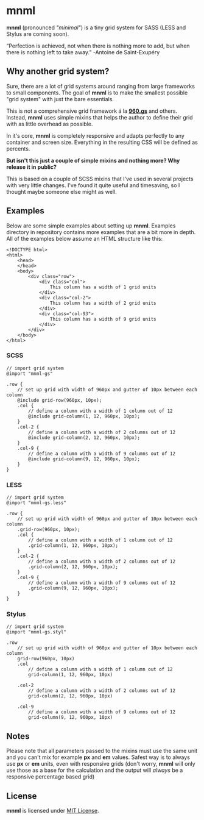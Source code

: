 # mnml

**mnml** (pronounced *"minimal"*) is a tiny grid system for SASS (LESS and Stylus are coming soon).

> 
“Perfection is achieved, not when there is nothing more to add, but when there is nothing left to take away.” 
-Antoine de Saint-Exupéry

## Why another grid system?

Sure, there are a lot of grid systems around ranging from large frameworks to small components. The goal of **mnml** is to make the smallest possible "grid system" with just the bare essentials.

This is not a comprehensive grid framework á la [**960.gs**](http://960.gs/ "**960.gs**") and others. Instead, **mnml** uses simple mixins that helps the author to define their grid with as little overhead as possible.

In it's core, **mnml** is completely responsive and adapts perfectly to any container and screen size. Everything in the resulting CSS will be defined as percents.

**But isn't this just a couple of simple mixins and nothing more? Why release it in public?** 

This is based on a couple of SCSS mixins that I've used in several projects with very little changes. I've found it quite useful and timesaving, so I thought maybe someone else might as well.

## Examples

Below are some simple examples about setting up **mnml**. Examples directory in repository contains more examples that are a bit more in depth. All of the examples below assume an HTML structure like this:

	<!DOCTYPE html>
	<html>
		<head>
		</head>
		<body>
			<div class="row">
				<div class="col">
					This column has a width of 1 grid units
				</div>
				<div class="col-2">
					This column has a width of 2 grid units
				</div>
				<div class="col-93">
					This column has a width of 9 grid units
				</div>
			</div>
		</body>
	</html>


### SCSS

	// import grid system
    @import "mnml-gs"

    .row {
		// set up grid with width of 960px and gutter of 10px between each column
		@include grid-row(960px, 10px);
		.col {
			// define a column with a width of 1 column out of 12 
			@include grid-column(1, 12, 960px, 10px);
		}
		.col-2 {
			// define a column with a width of 2 columns out of 12 
			@include grid-column(2, 12, 960px, 10px);
		}
		.col-9 {
			// define a column with a width of 9 columns out of 12 
			@include grid-column(9, 12, 960px, 10px);
		}
	}

### LESS

	// import grid system
    @import "mnml-gs.less"

    .row {
		// set up grid with width of 960px and gutter of 10px between each column
		.grid-row(960px, 10px);
		.col {
			// define a column with a width of 1 column out of 12
			.grid-column(1, 12, 960px, 10px);
		}
		.col-2 {
			// define a column with a width of 2 columns out of 12
			.grid-column(2, 12, 960px, 10px);
		}
		.col-9 {
			// define a column with a width of 9 columns out of 12
			.grid-column(9, 12, 960px, 10px);
		}
	}

### Stylus

	// import grid system
    @import "mnml-gs.styl"

    .row
		// set up grid with width of 960px and gutter of 10px between each column
		grid-row(960px, 10px)
		.col
			// define a column with a width of 1 column out of 12
			grid-column(1, 12, 960px, 10px)

		.col-2
			// define a column with a width of 2 columns out of 12
			grid-column(2, 12, 960px, 10px)

		.col-9
			// define a column with a width of 9 columns out of 12
			grid-column(9, 12, 960px, 10px)



## Notes

Please note that all parameters passed to the mixins must use the same unit and you can't mix for example **px** and **em** values. Safest way is to always use **px** or **em** units, even with responsive grids (don't worry, **mnml** will only use those as a base for the calculation and the output will *always* be a responsive percentage based grid)

## License

**mnml** is licensed under [MIT License](LICENSE).